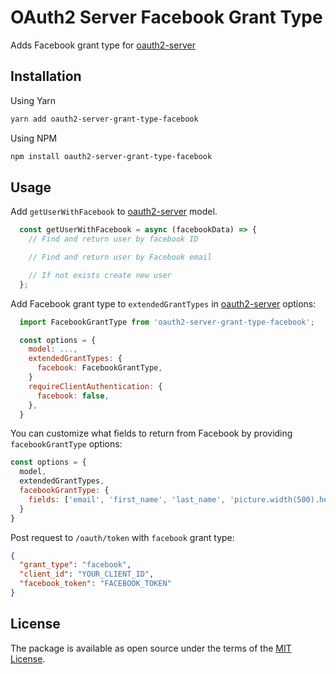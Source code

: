 # OAuth2 Server Facebook Grant Type

Adds Facebook grant type for [oauth2-server][oauth2-server]

## Installation

Using Yarn
```sh
yarn add oauth2-server-grant-type-facebook
```

Using NPM

```sh
npm install oauth2-server-grant-type-facebook
```

## Usage


Add `getUserWithFacebook` to [oauth2-server] model.

```js
  const getUserWithFacebook = async (facebookData) => {
    // Find and return user by facebook ID

    // Find and return user by Facebook email

    // If not exists create new user
  };
```

Add Facebook grant type to `extendedGrantTypes` in [oauth2-server] options:

```js
  import FacebookGrantType from 'oauth2-server-grant-type-facebook';

  const options = {
    model: ...,
    extendedGrantTypes: {
      facebook: FacebookGrantType,
    }
    requireClientAuthentication: {
      facebook: false,
    },
  }
```

You can customize what fields to return from Facebook by providing `facebookGrantType` options:

```js
const options = {
  model,
  extendedGrantTypes,
  facebookGrantType: {
    fields: ['email', 'first_name', 'last_name', 'picture.width(500).height(500)'], // Default: email, first_name, last_name
  }
}
```

Post request to `/oauth/token` with `facebook` grant type:

```json
{
  "grant_type": "facebook",
  "client_id": "YOUR_CLIENT_ID",
  "facebook_token": "FACEBOOK_TOKEN"
}
```

## License

The package is available as open source under the terms of the [MIT License](https://opensource.org/licenses/MIT).

[oauth2-server]: https://github.com/oauthjs/node-oauth2-server
